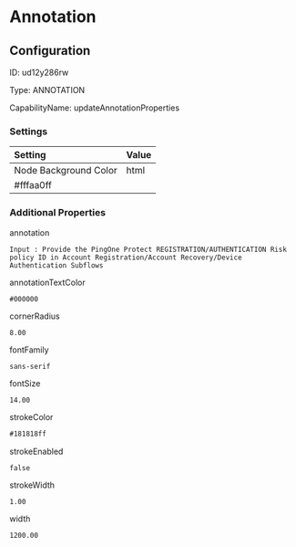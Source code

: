 # Annotation
## Configuration
ID:  ud12y286rw

Type: ANNOTATION 

CapabilityName: updateAnnotationProperties

### Settings
| Setting | Value  |
| :------------------------ | ---------------------------------------- |
| Node Background Color | html 
#fffaa0ff | 






### Additional Properties
annotation
```string 
Input : Provide the PingOne Protect REGISTRATION/AUTHENTICATION Risk policy ID in Account Registration/Account Recovery/Device Authentication Subflows
```


annotationTextColor
```html 
#000000
```


cornerRadius
```float64 
8.00
```


fontFamily
```string 
sans-serif
```


fontSize
```float64 
14.00
```


strokeColor
```html 
#181818ff
```


strokeEnabled
```bool 
false
```


strokeWidth
```float64 
1.00
```


width
```float64 
1200.00
```




